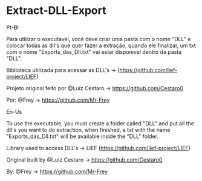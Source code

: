 # Extract-DLL-Export

Pt-Br

Para utilizar o executavel, você deve criar uma pasta com o nome "DLL" e colocar todas as dll's que quer fazer a 
extração, quando ele finalizar, um txt com o nome "Exports_das_Dll.txt" vai estar disponivel dentro da pasta "DLL".

Biblioteca utilizada para acessar as DLL's -> (https://github.com/lief-project/LIEF)

Projeto original feito por @Luiz Cestaro -> https://github.com/Cestaro0

Por: @Frey -> https://github.com/Mr-Frey

En-Us

To use the executable, you must create a folder called "DLL" and put all the dll's you want to do extraction, when finished, 
a txt with the name "Exports_das_Dll.txt" will be available inside the "DLL" folder.

Library used to access DLL's -> LIEF (https://github.com/lief-project/LIEF)

Original built by @Luiz Cestaro -> https://github.com/Cestaro0

By: @Frey -> https://github.com/Mr-Frey
